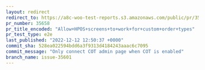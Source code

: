 ```yaml
---
layout: redirect
redirect_to: https://a8c-woo-test-reports.s3.amazonaws.com/public/pr/35658/e2e/index.html
pr_number: 35658
pr_title_encoded: "Allow+HPOS+screens+to+work+for+custom+order+types"
pr_test_type: e2e
last_published: "2022-12-12 12:50:37 +0000"
commit_sha: 528ea022594bdd6a3f9313d4184243aaac6c7095
commit_message: "Only connect COT admin page when COT is enabled"
branch_name: issue-35601
---
```

